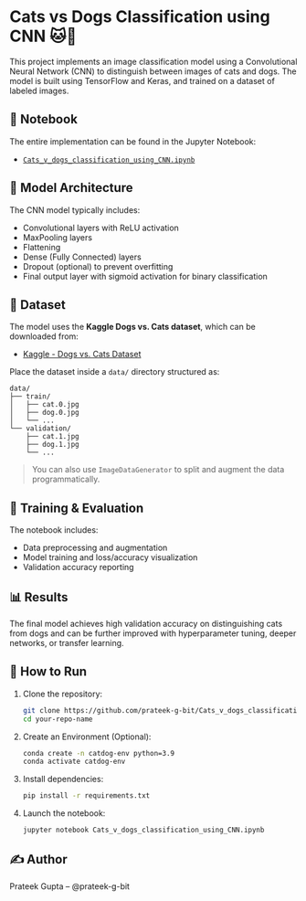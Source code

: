 # Cats vs Dogs Classification using CNN 🐱🐶

This project implements an image classification model using a 
Convolutional Neural Network (CNN) to distinguish between images 
of cats and dogs. 
The model is built using TensorFlow and Keras, 
and trained on a dataset of labeled images.

## 📘 Notebook

The entire implementation can be found in the Jupyter Notebook:
- [`Cats_v_dogs_classification_using_CNN.ipynb`](Cats_v_dogs_classification_using_CNN.ipynb)

## 🧠 Model Architecture

The CNN model typically includes:
- Convolutional layers with ReLU activation
- MaxPooling layers
- Flattening
- Dense (Fully Connected) layers
- Dropout (optional) to prevent overfitting
- Final output layer with sigmoid activation for binary classification

## 📂 Dataset

The model uses the **Kaggle Dogs vs. Cats dataset**, which can be downloaded from:
- [Kaggle - Dogs vs. Cats Dataset](https://www.kaggle.com/c/dogs-vs-cats/data)

Place the dataset inside a `data/` directory structured as:
```text
data/
├── train/
│   ├── cat.0.jpg
│   ├── dog.0.jpg
│   └── ...
└── validation/
    ├── cat.1.jpg
    ├── dog.1.jpg
    └── ...
```



> You can also use `ImageDataGenerator` to split and augment the data programmatically.

## 🧪 Training & Evaluation

The notebook includes:
- Data preprocessing and augmentation
- Model training and loss/accuracy visualization
- Validation accuracy reporting

## 📊 Results

The final model achieves high validation accuracy on distinguishing cats from dogs and can be further improved with hyperparameter tuning, deeper networks, or transfer learning.

## 🚀 How to Run

1. Clone the repository:
   ```bash
   git clone https://github.com/prateek-g-bit/Cats_v_dogs_classification_using_CNN.git
   cd your-repo-name
2. Create an Environment (Optional):
   ```bash
   conda create -n catdog-env python=3.9
   conda activate catdog-env
3. Install dependencies:
   ```bash
   pip install -r requirements.txt
4. Launch the notebook:
   ```bash
   jupyter notebook Cats_v_dogs_classification_using_CNN.ipynb

## ✍️ Author
   Prateek Gupta – @prateek-g-bit
   


   
